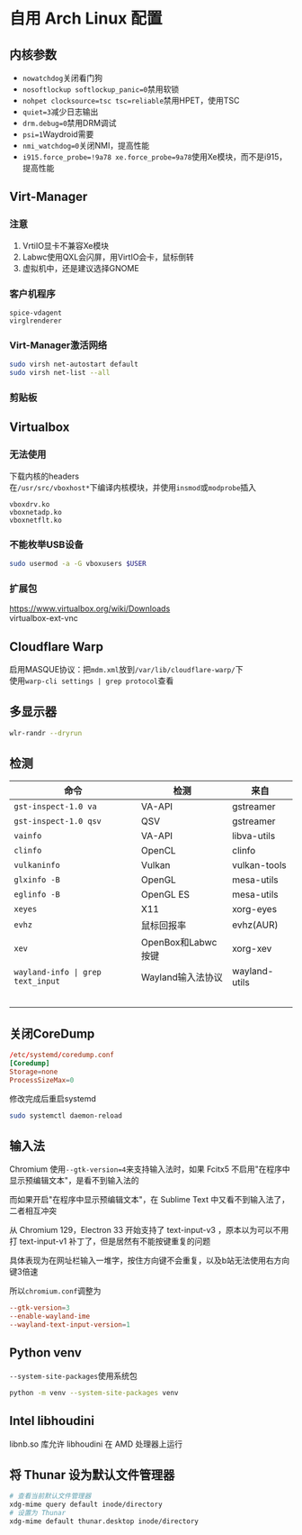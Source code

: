 # 自用 Arch Linux 配置

## 内核参数

- `nowatchdog`关闭看门狗
- `nosoftlockup softlockup_panic=0`禁用软锁
- `nohpet clocksource=tsc tsc=reliable`禁用HPET，使用TSC
- `quiet=3`减少日志输出
- `drm.debug=0`禁用DRM调试
- `psi=1`Waydroid需要
- `nmi_watchdog=0`关闭NMI，提高性能
- `i915.force_probe=!9a78 xe.force_probe=9a78`使用Xe模块，而不是i915，提高性能

## Virt-Manager

### 注意
1. VrtiIO显卡不兼容Xe模块
2. Labwc使用QXL会闪屏，用VirtIO会卡，鼠标倒转
3. 虚拟机中，还是建议选择GNOME

### 客户机程序
```
spice-vdagent
virglrenderer
```

### Virt-Manager激活网络
```bash
sudo virsh net-autostart default
sudo virsh net-list --all
```

### 剪贴板



## Virtualbox

### 无法使用

下载内核的headers  
在`/usr/src/vboxhost*`下编译内核模块，并使用`insmod`或`modprobe`插入
```
vboxdrv.ko
vboxnetadp.ko
vboxnetflt.ko
```

### 不能枚举USB设备

```bash
sudo usermod -a -G vboxusers $USER
```

### 扩展包

https://www.virtualbox.org/wiki/Downloads  
virtualbox-ext-vnc

## Cloudflare Warp

启用MASQUE协议：把`mdm.xml`放到`/var/lib/cloudflare-warp/`下  
使用`warp-cli settings | grep protocol`查看

## 多显示器
```bash
wlr-randr --dryrun
```

## 检测
| 命令                              | 检测               | 来自          |
| --------------------------------- | ------------------ | ------------- |
| `gst-inspect-1.0 va`              | VA-API             | gstreamer     |
| `gst-inspect-1.0 qsv`             | QSV                | gstreamer     |
| `vainfo`                          | VA-API             | libva-utils   |
| `clinfo`                          | OpenCL             | clinfo        |
| `vulkaninfo`                      | Vulkan             | vulkan-tools  |
| `glxinfo -B`                      | OpenGL             | mesa-utils    |
| `eglinfo -B`                      | OpenGL ES          | mesa-utils    |
| `xeyes`                           | X11                | xorg-eyes     |
| `evhz`                            | 鼠标回报率         | evhz(AUR)     |
| `xev`                             | OpenBox和Labwc按键 | xorg-xev      |
| `wayland-info \| grep text_input` | Wayland输入法协议  | wayland-utils |
|                                   |                    |               |
|                                   |                    |               |
|                                   |                    |               |
|                                   |                    |               |
|                                   |                    |               |


## 关闭CoreDump

```conf
/etc/systemd/coredump.conf
[Coredump]
Storage=none
ProcessSizeMax=0
```
修改完成后重启systemd
```bash
sudo systemctl daemon-reload
```


## 输入法

Chromium 使用`--gtk-version=4`来支持输入法时，如果 Fcitx5 不启用"在程序中显示预编辑文本"，是看不到输入法的

而如果开启"在程序中显示预编辑文本"，在 Sublime Text 中又看不到输入法了，二者相互冲突

从 Chromium 129，Electron 33 开始支持了 text-input-v3 ，原本以为可以不用打 text-input-v1 补丁了，但是居然有不能按键重复的问题

具体表现为在网址栏输入一堆字，按住方向键不会重复，以及b站无法使用右方向键3倍速

所以`chromium.conf`调整为
```conf
--gtk-version=3
--enable-wayland-ime
--wayland-text-input-version=1
```

## Python venv

`--system-site-packages`使用系统包

```bash
python -m venv --system-site-packages venv
```

## Intel libhoudini

libnb.so 库允许 libhoudini 在 AMD 处理器上运行

## 将 Thunar 设为默认文件管理器

```bash
# 查看当前默认文件管理器
xdg-mime query default inode/directory
# 设置为 Thunar
xdg-mime default thunar.desktop inode/directory
```

